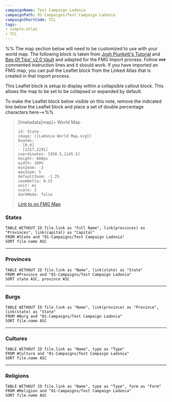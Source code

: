 ```yaml
---
campaignName: Test Campaign Ladonia
campaignPath: 01-Campaigns/Test Campaign Ladonia
campaignShortCode: TCL
tags:
- simple-atlas
- TCL
---
```


%% The map section below will need to be customized to use with your world map. The following block is taken from [Josh Plunkett's Tutorial](https://youtu.be/54EyMzJP5DU) and [Bag Of Tips' v2.0 Vault](https://ko-fi.com/s/37dd17499a) and adapted for the FMG Import process. Follow `###` commented instruction lines and it should work. If you have imported an FMG map, you can pull the Leaflet block from the Linked Atlas that is created in that import process. 

This Leaflet block is setup to display within a collapsible callout block. This allows the map to be set to be collapsed or expanded by default.

To make the Leaflet block below visible on this note, remove the indicated line below the Leaflet block and place a set of double percentage characters here-->%%

> [!metadata|map]+  World Map
> ```leaflet
> id: State-
> image: [[Ladonia World Map.svg]]
> bounds: 
> - [0,0]
> - [1317,2291]
> coordinates: [658.5,1145.5]
> height: 600px
> width: 100%
> minZoom: -3
> maxZoom: 5
> defaultZoom: -1.25
> zoomDelta: 0.25
> unit: mi
> scale: 2
> darkMode: false
> ```
> [Link to  on FMG Map](https://azgaar.github.io/Fantasy-Map-Generator/?maplink=https://dl.dropboxusercontent.com/scl/fi/s1ildj50q943p20hgqsvz/Ladonia-2024-04-13-18-07.map?rlkey=tt7j7x4gqbhxu043p5q2f2ucx&dl=0)



### States
```dataview
TABLE WITHOUT ID file.link as "Full Name", link(provinces) as "Provinces", link(capital) as "Capital"
FROM #State and "01-Campaigns/Test Campaign Ladonia"
SORT file.name ASC
```

---

### Provinces
```dataview
TABLE WITHOUT ID file.link as "Name", link(state) as "State"
FROM #Province and "01-Campaigns/Test Campaign Ladonia"
SORT state ASC, province ASC
```

---

### Burgs
```dataview
TABLE WITHOUT ID file.link as "Name", link(province) as "Province", link(state) as "State"
FROM #Burg and "01-Campaigns/Test Campaign Ladonia"
SORT file.name ASC
```

---

### Cultures
```dataview
TABLE WITHOUT ID file.link as "Name", type as "Type"
FROM #Culture and "01-Campaigns/Test Campaign Ladonia"
SORT file.name ASC
```

---

### Religions
```dataview
TABLE WITHOUT ID file.link as "Name", type as "Type", form as "Form"
FROM #Religion and "01-Campaigns/Test Campaign Ladonia"
SORT file.name ASC
```